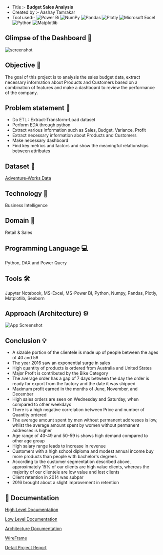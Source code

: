 * Title :-        **Budget Sales Analysis**
* Created by :-   Aashay Tamrakar
* Tool used:-    ![Power Bi](https://img.shields.io/badge/power_bi-F2C811?style=for-the-badge&logo=powerbi&logoColor=black) ![NumPy](https://img.shields.io/badge/numpy-%23013243.svg?style=for-the-badge&logo=numpy&logoColor=white) ![Pandas](https://img.shields.io/badge/pandas-%23150458.svg?style=for-the-badge&logo=pandas&logoColor=white) ![Plotly](https://img.shields.io/badge/Plotly-%233F4F75.svg?style=for-the-badge&logo=plotly&logoColor=white) ![Microsoft Excel](https://img.shields.io/badge/Microsoft_Excel-217346?style=for-the-badge&logo=microsoft-excel&logoColor=white) ![Python](https://img.shields.io/badge/python-3670A0?style=for-the-badge&logo=python&logoColor=ffdd54) ![Matplotlib](https://img.shields.io/badge/Matplotlib-%23ffffff.svg?style=for-the-badge&logo=Matplotlib&logoColor=black)

## Glimpse of the Dashboard 🎥
![screenshot](https://user-images.githubusercontent.com/69301816/188271334-a7446448-2b97-4dfe-8f96-26f2b655f554.gif)

## Objective 🎯
The goal of this project is to analysis the sales budget data, extract necessary information about Products and Customers based on a combination of features and make a dashboard to review the performance of the company.

## Problem statement 📜
- Do ETL : Extract-Transform-Load dataset
- Perform EDA through python
- Extract various information such as Sales, Budget, Variance, Profit
- Extract necessary information about Products and Customers
- Make necessary dashboard
- Find key metrics and factors and show the meaningful relationships between attributes

## Dataset 📀
[Adventure-Works Data](https://github.com/Aashay30/Budget_Sales_Data_Analysis/blob/main/Project%20Details/Budget%20Sales%20Analysis.pdf)

## Technology 🤖
Business Intelligence

## Domain 🛒
Retail & Sales

## Programming Language 💻
Python, DAX and Power Query

## Tools 🛠
Jupyter Notebook, MS-Excel, MS-Power BI, Python, Numpy, Pandas, Plotly, Matplotlib, Seaborn

## Approach (Architecture) ⚙
![App Screenshot](https://user-images.githubusercontent.com/69301816/188277362-3fe42c14-97a2-437e-bb96-4d0c812d0136.JPG)

## Conclusion 💡
- A sizable portion of the clientele is made up of people between the ages of 40 and 59
- The year 2016 saw an exponential surge in sales
- High quantity of products is ordered from Australia and United States
- Major Profit is contributed by the Bike Category
- The average order has a gap of 7 days between the day the order is ready for export from the factory and the date it was shipped
- Maximum profit earned in the months of June, November, and December
- High sales orders are seen on Wednesday and Saturday, when compared to other weekdays
- There is a high negative correlation between Price and number of Quantity ordered
- The average amount spent by men without permanent addresses is low, whilst the average amount spent by women without permanent addresses is higher
- Age range of 40-49 and 50-59 is shows high demand compared to other age group
- High salary range leads to increase in revenue
- Customers with a high school diploma and modest annual income buy more products than people with bachelor's degrees
- According to the customer segmentation described above, approximately 15% of our clients are high value clients, whereas the majority of our clientele are low value and lost clients
- Client retention in 2014 was subpar
- 2016 brought about a slight improvement in retention

## 📖 Documentation

[High Level Documentation](https://github.com/Aashay30/Budget_Sales_Data_Analysis/blob/main/Project%20Documents/01%20High%20Level%20Design.pdf)

[Low Level Documentation](https://github.com/Aashay30/Budget_Sales_Data_Analysis/blob/main/Project%20Documents/02%20Low%20Level%20Design.pdf)

[Architecture Documentation](https://github.com/Aashay30/Budget_Sales_Data_Analysis/blob/main/Project%20Documents/03%20Architecture.pdf)

[WireFrame](https://github.com/Aashay30/Budget_Sales_Data_Analysis/blob/main/Project%20Documents/04%20Wireframe.pdf)

[Detail Project Report](https://github.com/Aashay30/Budget_Sales_Data_Analysis/blob/main/Project%20Documents/05%20Detailed%20Project%20Report.pdf)
